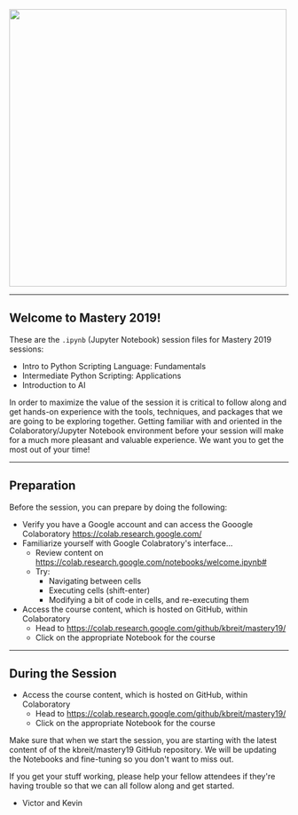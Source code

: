 <img src='https://www.insight.com/content/dam/insight-web/logos/global-nav.svg' width='500' align='center'>

---

## Welcome to Mastery 2019!

These are the `.ipynb` (Jupyter Notebook) session files for Mastery 2019 sessions:

* Intro to Python Scripting Language: Fundamentals
* Intermediate Python Scripting: Applications
* Introduction to AI

In order to maximize the value of the session it is critical to follow along and get hands-on experience with the tools, techniques, and packages that we are going to be exploring together. Getting familiar with and oriented in the Colaboratory/Jupyter Notebook environment before your session will make for a much more pleasant and valuable experience. We want you to get the most out of your time!

---

## Preparation

Before the session, you can prepare by doing the following:

* Verify you have a Google account and can access the Gooogle Colaboratory https://colab.research.google.com/
* Familiarize yourself with Google Colabratory's interface...
    * Review content on https://colab.research.google.com/notebooks/welcome.ipynb#
    * Try:
        * Navigating between cells
        * Executing cells (shift-enter)
        * Modifying a bit of code in cells, and re-executing them
* Access the course content, which is hosted on GitHub, within Colaboratory
    * Head to https://colab.research.google.com/github/kbreit/mastery19/
    * Click on the appropriate Notebook for the course

---

## During the Session

* Access the course content, which is hosted on GitHub, within Colaboratory
    * Head to https://colab.research.google.com/github/kbreit/mastery19/
    * Click on the appropriate Notebook for the course

Make sure that when we start the session, you are starting with the latest content of of the kbreit/mastery19 GitHub repository. We will be updating the Notebooks and fine-tuning so you don't want to miss out.

If you get your stuff working, please help your fellow attendees if they're having trouble so that we can all follow along and get started.

- Victor and Kevin
